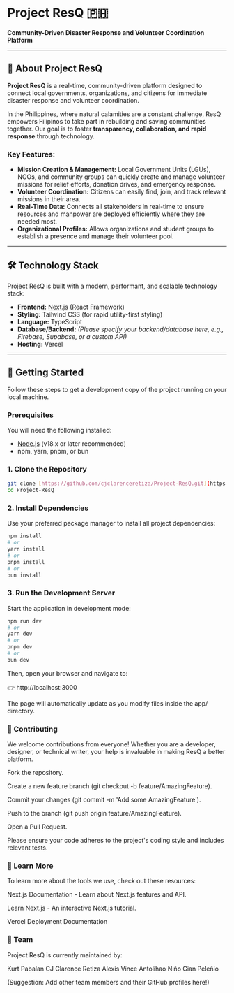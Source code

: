 # Project ResQ 🇵🇭

**Community-Driven Disaster Response and Volunteer Coordination Platform**

---

## 🌟 About Project ResQ

**Project ResQ** is a real-time, community-driven platform designed to connect local governments, organizations, and citizens for immediate disaster response and volunteer coordination.

In the Philippines, where natural calamities are a constant challenge, ResQ empowers Filipinos to take part in rebuilding and saving communities together. Our goal is to foster **transparency, collaboration, and rapid response** through technology.

### Key Features:

* **Mission Creation & Management:** Local Government Units (LGUs), NGOs, and community groups can quickly create and manage volunteer missions for relief efforts, donation drives, and emergency response.
* **Volunteer Coordination:** Citizens can easily find, join, and track relevant missions in their area.
* **Real-Time Data:** Connects all stakeholders in real-time to ensure resources and manpower are deployed efficiently where they are needed most.
* **Organizational Profiles:** Allows organizations and student groups to establish a presence and manage their volunteer pool.

---

## 🛠️ Technology Stack

Project ResQ is built with a modern, performant, and scalable technology stack:

* **Frontend:** [Next.js](https://nextjs.org/) (React Framework)
* **Styling:** Tailwind CSS (for rapid utility-first styling)
* **Language:** TypeScript
* **Database/Backend:** *(Please specify your backend/database here, e.g., Firebase, Supabase, or a custom API)*
* **Hosting:** Vercel

---

## 🚀 Getting Started

Follow these steps to get a development copy of the project running on your local machine.

### Prerequisites

You will need the following installed:

* [Node.js](https://nodejs.org/en/) (v18.x or later recommended)
* npm, yarn, pnpm, or bun

### 1. Clone the Repository

```bash
git clone [https://github.com/cjclarenceretiza/Project-ResQ.git](https://github.com/cjclarenceretiza/Project-ResQ.git)
cd Project-ResQ
```

### 2. Install Dependencies

Use your preferred package manager to install all project dependencies:

```bash
npm install
# or
yarn install
# or
pnpm install
# or
bun install
```

### 3. Run the Development Server

Start the application in development mode:

```bash
npm run dev
# or
yarn dev
# or
pnpm dev
# or
bun dev
```
Then, open your browser and navigate to:

👉 http://localhost:3000

The page will automatically update as you modify files inside the app/ directory.

### 🤝 Contributing
We welcome contributions from everyone! Whether you are a developer, designer, or technical writer, your help is invaluable in making ResQ a better platform.

Fork the repository.

Create a new feature branch (git checkout -b feature/AmazingFeature).

Commit your changes (git commit -m 'Add some AmazingFeature').

Push to the branch (git push origin feature/AmazingFeature).

Open a Pull Request.

Please ensure your code adheres to the project's coding style and includes relevant tests.

### 📝 Learn More
To learn more about the tools we use, check out these resources:

Next.js Documentation - Learn about Next.js features and API.

Learn Next.js - An interactive Next.js tutorial.

Vercel Deployment Documentation

### 👤 Team
Project ResQ is currently maintained by:

Kurt Pabalan
CJ Clarence Retiza
Alexis Vince Antolihao
Niño Gian Peleñio

(Suggestion: Add other team members and their GitHub profiles here!)

